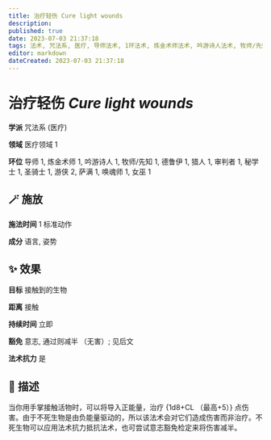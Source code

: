 ```yaml
---
title: 治疗轻伤 Cure light wounds
description: 
published: true
date: 2023-07-03 21:37:18
tags: 法术, 咒法系, 医疗, 导师法术, 1环法术, 炼金术师法术, 吟游诗人法术, 牧师/先知法术, 德鲁伊法术, 猎人法术, 审判者法术, 秘学士法术, 圣骑士法术, 游侠法术, 2环法术, 萨满法术, 唤魂师法术, 女巫法术, 医疗领域
editor: markdown
dateCreated: 2023-07-03 21:37:18
---
```


# **治疗轻伤** *Cure light wounds*

**学派** 咒法系 (医疗) 

**领域** 医疗领域 1

**环位** 导师 1, 炼金术师 1, 吟游诗人 1, 牧师/先知 1, 德鲁伊 1, 猎人 1, 审判者 1, 秘学士 1, 圣骑士 1, 游侠 2, 萨满 1, 唤魂师 1, 女巫 1

## 🪄 施放

**施法时间** 1 标准动作

**成分** 语言, 姿势

## ✨ 效果 

**目标** 接触到的生物 

**距离** 接触  

**持续时间** 立即 

**豁免** 意志, 通过则减半 （无害）; 见后文

**法术抗力** 是

## 📖 描述

当你用手掌接触活物时，可以将导入正能量，治疗 {1d8+CL （最高+5）} 点伤害。由于不死生物是由负能量驱动的，所以该法术会对它们造成伤害而非治疗。不死生物可以应用法术抗力抵抗法术，也可尝试意志豁免检定来将伤害减半。
    